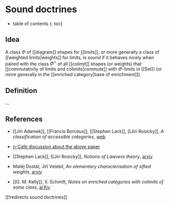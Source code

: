 # Sound doctrines

* table of contents
{: toc}

## Idea

A class $\Phi$ of [[diagram]] shapes for [[limits]], or more generally a class of [[weighted limits|weights]] for limits, is *sound* if it behaves nicely when paired with the class $\Phi^+$ of all [[colimit]] shapes (or weights) that [[commutativity of limits and colimits|commute]] with $\Phi$-limits in [[Set]] (or more generally in the [[enriched category|base of enrichment]]).

## Definition

...

## References

* [[Jiri Adamek]], [[Francis Borceux]], [[Stephen Lack]], [[Jiri Rosicky]], *A classification of accessible categories*, [web](https://www.sciencedirect.com/science/article/pii/S0022404902001263)

* [n-Cafe discussion about the above paper](https://golem.ph.utexas.edu/category/2014/05/classifying_by_generalizing_th.html)

* [[Stephen Lack]], [[Jiri Rosicky]], *Notions of Lawvere theory*, [arxiv](https://arxiv.org/abs/0810.2578)

* Mat&#283;j Dost&#225;l, Ji&#345;&#237; Velebil, *An elementary characterisation of sifted weights*, [arxiv](https://arxiv.org/abs/1405.3090)

* [[G. M. Kelly]], V. Schmitt, *Notes on enriched categories with colimits of some class*, [arXiv](https://arxiv.org/abs/math/0509102)

[[!redirects sound doctrines]]

